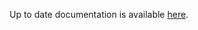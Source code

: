 <!-- DO NOT EDIT THIS FILE MANUALLY -->
<!-- Please read https://github.com/linuxserver/docker-webtop/blob/arch-openbox/.github/CONTRIBUTING.md -->
Up to date documentation is available [here](https://github.com/linuxserver/docker-webtop/blob/master/README.md).
